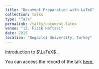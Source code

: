 ```yaml
---
title: "Document Preparation with LaTeX"
collection: talks
type: "Talk"
permalink: /talks/document-latex
venue: "12. Fizik Haftası"
date: 2015
location: "Bogazici University, Turkey"
---
```


Introduction to $\LaTeX$ ..

You can access the record of the talk [here.](https://www.youtube.com/watch?v=7xDRiVObuF4&list=PL23uNIuuSqCIDCQCOXHiNVPXMQ9auzxqI)